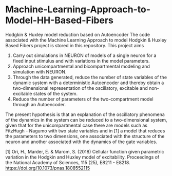 # Machine-Learning-Approach-to-Model-HH-Based-Fibers
Hodgkin &amp; Huxley model reduction based on Autoencoder
The code associated with the Machine Learning Approach to model Hodgkin & Huxley Based Fibers project is stored in this repository. This project aims 

1. Carry out simulations in NEURON of models of a single neuron for a fixed input stimulus and with variations in the model parameters.  
2. Approach unicompartmental and bicompartmental modeling and simulation with NEURON.  
3. Through the data generated, reduce the number of state variables of the dynamic system with a deterministic Autoencoder and thereby obtain a two-dimensional representation of the oscillatory, excitable and non-excitable states of the system.  
4. Reduce the number of parameters of the two-compartment model through an Autoencoder.  

The present hypothesis is that an explanation of the oscillatory phenomena of the dynamics in the system can be reduced to a two-dimensional system, given that for the unicompartmental case there are models such as FitzHugh - Nagumo with two state variables and in [1] a model that reduces the parameters to two dimensions, one associated with the structure of the neuron and another associated with the dynamics of the gate variables.

[1] Ori, H., Marder, E. & Marom, S. (2018) Cellular function given parametric variation in the Hodgkin and Huxley model of excitability. Proceedings of the National Academy of Sciences, 115 (25), E8211 - E8218. https://doi.org/10.1073/pnas.1808552115
